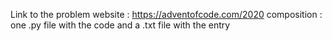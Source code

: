 Link to the problem website : https://adventofcode.com/2020
composition : one .py file with the code and a .txt file with the entry